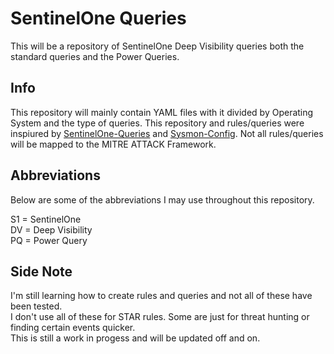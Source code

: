 # SentinelOne Queries
This will be a repository of SentinelOne Deep Visibility queries both the standard queries and the Power Queries.

## Info
This repository will mainly contain YAML files with it divided by Operating System and the type of queries. This repository and rules/queries were inspiured by [SentinelOne-Queries](https://github.com/keyboardcrunch/sentinelone-queries) and [Sysmon-Config](https://github.com/ion-storm/sysmon-config/blob/master/sysmonconfig-export.xml).
Not all rules/queries will be mapped to the MITRE ATTACK Framework. 

## Abbreviations
Below are some of the abbreviations I may use throughout this repository.

S1 = SentinelOne\
DV = Deep Visibility\
PQ = Power Query

## Side Note
I'm still learning how to create rules and queries and not all of these have been tested.\
I don't use all of these for STAR rules. Some are just for threat hunting or finding certain events quicker.\
This is still a work in progess and will be updated off and on.
